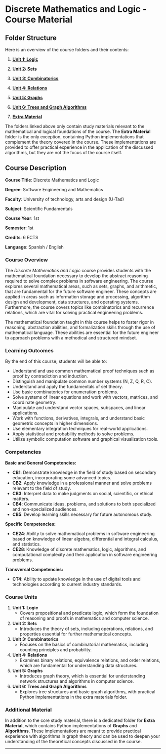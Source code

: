 # Discrete Mathematics and Logic - Course Material

## **Folder Structure**

Here is an overview of the course folders and their contents:

1. [**Unit 1: Logic**](Unit_1/)

2. [**Unit 2: Sets**](Unit_2/)

3. [**Unit 3: Combinatorics**](Unit_3/)

4. [**Unit 4: Relations**](Unit_4/)

5. [**Unit 5: Graphs**](Unit_5/)

6. [**Unit 6: Trees and Graph Algorithms**](Unit_6/)

7. [**Extra Material**](Extra_Material/)  
   

The folders linked above only contain study materials relevant to the mathematical and logical foundations of the course. The **Extra Material** folder is the only exception, containing Python implementations that complement the theory covered in the course. These implementations are provided to offer practical experience in the application of the discussed algorithms, but they are not the focus of the course itself.

## **Course Description**

**Course Title**: Discrete Mathematics and Logic

**Degree**: Software Engineering and Mathematics

**Faculty**: University of technology, arts and design (U-Tad)

**Subject**: Scientific Fundamentals

**Course Year**: 1st

**Semester**: 1st

**Credits**: 6 ECTS

**Language**: Spanish / English

### **Course Overview**

The *Discrete Mathematics and Logic* course provides students with the mathematical foundation necessary to develop the abstract reasoning required to solve complex problems in software engineering. The course explores several mathematical areas, such as sets, graphs, and arithmetic, that are fundamental for the future software engineer. These concepts are applied in areas such as information storage and processing, algorithm design and development, data structures, and operating systems. Furthermore, the course covers topics like combinatorics and recurrence relations, which are vital for solving practical engineering problems.

The mathematical foundation taught in this course helps to foster rigor in reasoning, abstraction abilities, and formalization skills through the use of mathematical language. These abilities are essential for the future engineer to approach problems with a methodical and structured mindset.

### **Learning Outcomes**

By the end of this course, students will be able to:

- Understand and use common mathematical proof techniques such as proof by contradiction and induction.
- Distinguish and manipulate common number systems (N, Z, Q, R, C).
- Understand and apply the fundamentals of set theory.
- Use basic combinatorics for enumeration problems.
- Solve systems of linear equations and work with vectors, matrices, and coordinate geometry.
- Manipulate and understand vector spaces, subspaces, and linear applications.
- Work with functions, derivatives, integrals, and understand basic geometric concepts in higher dimensions.
- Use elementary integration techniques for real-world applications.
- Apply statistical and probability methods to solve problems.
- Utilize symbolic computation software and graphical visualization tools.

### **Competencies**

**Basic and General Competencies:**

- **CB1**: Demonstrate knowledge in the field of study based on secondary education, incorporating some advanced topics.
- **CB2**: Apply knowledge in a professional manner and solve problems relevant to the field of study.
- **CB3**: Interpret data to make judgments on social, scientific, or ethical matters.
- **CB4**: Communicate ideas, problems, and solutions to both specialized and non-specialized audiences.
- **CB5**: Develop learning skills necessary for future autonomous study.

**Specific Competencies:**

- **CE24**: Ability to solve mathematical problems in software engineering based on knowledge of linear algebra, differential and integral calculus, and statistics.
- **CE28**: Knowledge of discrete mathematics, logic, algorithms, and computational complexity and their application in software engineering problems.

**Transversal Competencies:**

- **CT4**: Ability to update knowledge in the use of digital tools and technologies according to current industry standards.

### **Course Units**

1. **Unit 1: Logic**
    - Covers propositional and predicate logic, which form the foundation of reasoning and proofs in mathematics and computer science.
2. **Unit 2: Sets**
    - Introduces the theory of sets, including operations, relations, and properties essential for further mathematical concepts.
3. **Unit 3: Combinatorics**
    - Focuses on the basics of combinatorial mathematics, including counting principles and probability.
4. **Unit 4: Relations**
    - Examines binary relations, equivalence relations, and order relations, which are fundamental for understanding data structures.
5. **Unit 5: Graphs**
    - Introduces graph theory, which is essential for understanding network structures and algorithms in computer science.
6. **Unit 6: Trees and Graph Algorithms**
    - Explores tree structures and basic graph algorithms, with practical Python implementations in the extra materials folder.

### **Additional Material**

In addition to the core study material, there is a dedicated folder for **Extra Material**, which contains Python implementations of **Graphs** and **Algorithms**. These implementations are meant to provide practical experience with algorithms in graph theory and can be used to deepen your understanding of the theoretical concepts discussed in the course.

---
